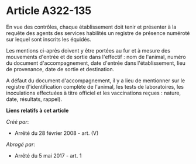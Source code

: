 # Article A322-135

En vue des contrôles, chaque établissement doit tenir et présenter à la requête des agents des services habilités un registre
de présence numéroté sur lequel sont inscrits les équidés.

Les mentions ci-après doivent y être portées au fur et à mesure des mouvements d'entrée et de sortie dans l'effectif : nom de
l'animal, numéro du document d'accompagnement, date d'entrée dans l'établissement, lieu de provenance, date de sortie et
destination.

A défaut du document d'accompagnement, il y a lieu de mentionner sur le registre (l'identification complète de l'animal, les
tests de laboratoires, les inoculations effectuées à titre officiel et les vaccinations reçues : nature, date, résultats,
rappel).

**Liens relatifs à cet article**

_Créé par_:

  - Arrêté du 28 février 2008 - art. (V)

_Abrogé par_:

  - Arrêté du 5 mai 2017 - art. 1
